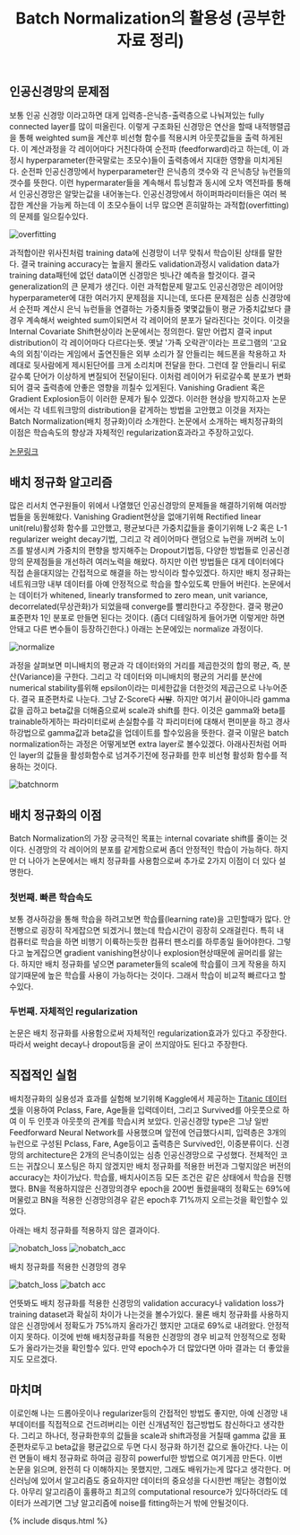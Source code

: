 ﻿---
layout: post
comments: true
title: Batch Normalization의 활용성 (공부한 자료 정리)
tags: research-paper batch-norm
---

## 인공신경망의 문제점
보통 인공 신경망 이라고하면 대게 입력층-은닉층-출력층으로 나눠져있는 fully connected layer를 많이 떠올린다. 이렇게 구조화된 신경망은 연산을 할때 내적행렬곱을 통해 weighted sum을 계산후 비선형 함수를 적용시켜 아웃풋값들을 출력 하게된다.  이 계산과정을 각 레이어마다 거친다하여 순전파 (feedforward)라고 하는데, 이 과정시 hyperparameter(한국말로는 초모수)들이 출력층에서 지대한 영향을 미치게된다. 순전파 인공신경망에서 hyperparameter란 은닉층의 갯수와 각 은닉층당 뉴런들의 갯수를 뜻한다. 이런 hypermarater들을 계속해서 튜닝함과 동시에 오차 역전파를 통해서 인공신경망은 알맞는값을 내어놓는다. 인공신경망에서 하이퍼파라미터들은 여러 복잡한 계산을 가능케 하는데 이 초모수들이 너무 많으면 흔히말하는 과적합(overfitting)의 문제를 일으킬수있다. 

![overfitting](https://qph.fs.quoracdn.net/main-qimg-b4112b5d856f4f0da349460aeed854d8)

과적합이란 위사진처럼 training data에 신경망이 너무 맞춰서 학습이된 상태를 말한다. 결국 training accuracy는 높을지 몰라도 validation과정시 validation data가 training data패턴에 없던 data이면 신경망은 빗나간 예측을 할것이다. 결국 generalization의 큰 문제가 생긴다. 이런 과적합문제 말고도 인공신경망은 레이어망 hyperparameter에 대한 여러가지 문제점을 지니는데, 또다른 문제점은 심층 신경망에서 순전파 계산시 은닉 뉴런들을 연결하는 가중치들중 몇몇값들이 평균 가중치값보다 클경우 계속해서 weighted sum이되면서 각 레이어의 분포가 달라진다는 것이다. 이것을 Internal Covariate Shift현상이라 논문에서는 정의한다. 말만 어렵지 결국 input distribution이 각 레이어마다 다르다는뜻. 옛날 '가족 오락관'이라는 프로그램의 '고요속의 외침'이라는 게임에서 출연진들은 외부 소리가 잘 안들리는 헤드폰을 착용하고 차례대로 뒷사람에게 제시된단어를 크게 소리치며 전달을 한다. 그런데 잘 안들리니 뒤로 갈수록 단어가 이상하게 변질되어 전달이된다. 이처럼 레이어가 뒤로갈수록 분포가 변화되어 결국 출력층에 안좋은 영향을 끼칠수 있게된다. Vanishing Gradient 혹은 Gradient Explosion등이 이러한 문제가 될수 있겠다. 이러한 현상을 방지하고자 논문에서는 각 네트워크망의 distribution을 같게하는 방법을 고안했고 이것을 저자는 Batch Normalization(배치 정규화)이라 소개한다. 논문에서 소개하는 배치정규화의 이점은 학습속도의 향상과 자체적인 regularization효과라고 주장하고있다.
  
[논문링크](https://arxiv.org/pdf/1502.03167.pdf)

## 배치 정규화 알고리즘

많은 리서치 연구원들이 위에서 나열했던 인공신경망의 문제들을 해결하기위해 여러방법들을 동원해왔다.  Vanishing Gradient현상을 없애기위해 Rectified linear unit(relu)활성화 함수를 고안했고, 평균보다큰 가중치값들을 줄이기위해 L-2 혹은 L-1 regularizer weight decay기법, 그리고 각 레이어마다 랜덤으로 뉴런을 꺼버려 노이즈를 발생시켜 가중치의 편향을 방지해주는 Dropout기법등, 다양한 방법들로 인공신경망의 문제점들을 개선하려 여러노력을 해왔다. 하지만 이런 방법들은 대게 데이터에다 직접 손을대지않는 간접적으로 해결을 하는 방식이라 할수있겠다. 하지만 배치 정규화는 네트워크망 내부 데이터를 아예 안정적으로 학습을 할수있도록 만들어 버린다. 논문에서는 데이터가 whitened, linearly transformed to zero mean, unit variance, decorrelated(무상관화)가 되었을때 converge를 빨리한다고 주장한다. 결국 평균0 표준편차 1인 분포로 만들면 된다는 것이다. (좀더 디테일하게 들어가면 이렇게만 하면 안돼고 다른 변수들이 등장하긴한다.) 아래는 논문에있는 normalize 과정이다.

![normalize](https://shuuki4.files.wordpress.com/2016/01/bn1.png)

과정을 살펴보면 미니배치의 평균과 각 데이터와의 거리를 제곱한것의 합의 평균, 즉, 분산(Variance)을 구한다. 그리고 각 데이터와 미니배치의 평균의 거리를 분산에 numerical stability를위해 epsilon이라는 미세한값을 더한것의 제곱근으로 나누어준다. 결국 표준편차로 나눈다. 그냥 Z-Score다 <s>시발</s>.  하지만 여기서 끝이아니라 gamma값을 곱하고 beta값을 더해줌으로써 scale과 shift를 한다. 이것은 gamma와 beta를 trainable하게하는 파라미터로써 손실함수를 각 파리미터에 대해서 편미분을 하고 경사하강법으로 gamma값과 beta값을 업데이트를 할수있음을 뜻한다. 결국 이말은 batch normalization하는 과정은 어떻게보면 extra layer로 볼수있겠다. 아래사진처럼 어파인 layer의 값들을 활성화함수로 넘겨주기전에 정규화를 한후 비선형 활성화 함수를 적용하는 것이다. 

![batchnorm](https://i0.wp.com/mohammadpz.github.io/posts/2015_02_01_IFT6266_Cats_vs_Dogs/img/bn.png)

## 배치 정규화의 이점
Batch Normalization의 가장 궁극적인 목표는 internal covariate shift를 줄이는 것이다. 신경망의 각 레이어의 분포를 같게함으로써 좀더 안정적인 학습이 가능하다. 하지만 더 나아가 논문에서는 배치 정규화를 사용함으로써 추가로 2가지 이점이 더 있다 설명한다.

### 첫번째. 빠른 학습속도
보통 경사하강을 통해 학습을 하려고보면 학습률(learning rate)을 고민할때가 많다. 안전빵으로 굉장히 작게잡으면 되겠거니 했는데 학습시간이 굉장히 오래걸린다. 특히 내 컴퓨터로 학습을 하면 비행기 이륙하는듯한 컴퓨터 팬소리를 하루종일 들어야한다. 그렇다고 높게잡으면 gradient vanishing현상이나 explosion현상때문에 골머리를 앓는다. 하지만 배치 정규화를 넣으면 parameter들의 scale에 학습률이 크게 작용을 하지않기때문에 높은 학습률 사용이 가능하다는 것이다. 그래서 학습이 비교적 빠르다고 할수있다.

### 두번째. 자체적인 regularization
논문은 배치 정규화를 사용함으로써 자체적인 regularization효과가 있다고 주장한다. 따라서 weight decay나 dropout등을 굳이 쓰지않아도 된다고 주장한다. 

## 직접적인 실험
배치정규화의 실용성과 효과를 실험해 보기위해 Kaggle에서 제공하는 [Titanic 데이터셋](https://www.kaggle.com/c/titanic/data)을 이용하여 Pclass, Fare, Age들을 입력데이터, 그리고 Survived를 아웃풋으로 하여 이 두 인풋과 아웃풋의 관계를 학습시켜 보았다. 인공신경망 type은 그냥 일반 Feedforward Neural Network를 사용했으며 앞전에 언급했다시피, 입력층은 3개의 뉴런으로 구성된 Pclass, Fare, Age등이고 출력층은 Survived인, 이중분류이다.  신경망의 architecture은 2개의 은닉층이있는 심층 인공신경망으로 구성했다. 전체적인 코드는 귀찮으니 포스팅은 하지 않겠지만 배치 정규화를 적용한 버전과 그렇지않은 버전의 accuracy는 차이가났다.  학습률, 배치사이즈등 모든 조건은 같은 상태에서 학습을 진행했다. BN을 적용하지않은 신경망의경우 epoch을 200번 돌렸을때의 정확도는 69%에 머물렀고 
BN을 적용한 신경망의경우 같은 epoch후 71%까지 오르는것을 확인할수 있었다. 

아래는 배치 정규화를 적용하지 않은 결과이다.

![nobatch_loss](https://i.imgur.com/C1VqJ56.png)
![nobatch_acc](https://i.imgur.com/KYXwtjw.png)

배치 정규화를 적용한 신경망의 경우

![batch_loss](https://i.imgur.com/w3jtoKk.png)
![batch acc](https://i.imgur.com/hmKl9iU.png)

언뜻봐도 배치 정규화를 적용한 신경망의 validation accuracy나 validation loss가 training dataset과 확실히 차이가 나는것을 볼수가있다. 물론 배치 정규화를 사용하지 않은 신경망에서 정확도가 75%까지 올라가긴 했지만 고대로 69%로 내려왔다. 안정적이지 못하다. 이것에 반해 배치정규화를 적용한 신경망의 경우 비교적 안정적으로 정확도가 올라가는것을 확인할수 있다. 만약 epoch수가 더 많았다면 아마 결과는 더 좋았을지도 모르겠다. 

## 마치며
이로인해 나는 드롭아웃이나 regularizer등의 간접적인 방법도 좋지만, 아예 신경망 내부데이터를 직접적으로 건드려버리는 이런 신개념적인 접근방법도 참신하다고 생각한다. 그리고 하나더, 정규화한후의 값들을 scale과 shift과정을 거칠때 gamma 값을 표준편차로두고 beta값을 평균값으로 두면 다시 정규화 하기전 값으로 돌아간다. 나는 이런 면들이 배치 정규화로 하여금 굉장히 powerful한 방법으로 여기게끔 만든다. 이번 논문을 읽으며, 완전히 다 이해하지는 못했지만, 그래도 배워가는게 많다고 생각한다. 머신러닝에 있어서 알고리즘도 중요하지만 데이터의 중요성을 다시한번 깨닫는 경험이었다. 아무리 알고리즘이 훌륭하고 최고의 computational resource가 있다하더라도 데이터가 쓰레기면 그냥 알고리즘에 noise를 fitting하는거 밖에 안될것이다. 

 
{% include disqus.html %}
